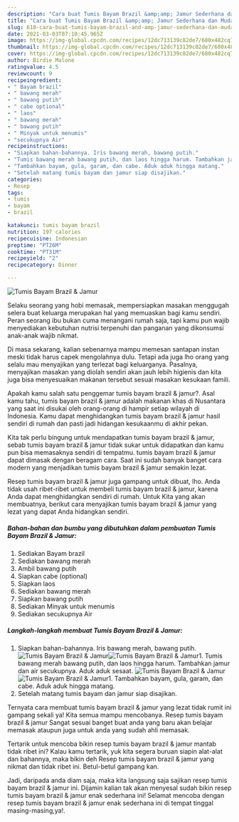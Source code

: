 ```yaml
---
description: "Cara buat Tumis Bayam Brazil &amp;amp; Jamur Sederhana dan Mudah Dibuat"
title: "Cara buat Tumis Bayam Brazil &amp;amp; Jamur Sederhana dan Mudah Dibuat"
slug: 610-cara-buat-tumis-bayam-brazil-and-amp-jamur-sederhana-dan-mudah-dibuat
date: 2021-03-03T07:10:45.965Z
image: https://img-global.cpcdn.com/recipes/12dc713139c82de7/680x482cq70/tumis-bayam-brazil-jamur-foto-resep-utama.jpg
thumbnail: https://img-global.cpcdn.com/recipes/12dc713139c82de7/680x482cq70/tumis-bayam-brazil-jamur-foto-resep-utama.jpg
cover: https://img-global.cpcdn.com/recipes/12dc713139c82de7/680x482cq70/tumis-bayam-brazil-jamur-foto-resep-utama.jpg
author: Birdie Malone
ratingvalue: 4.5
reviewcount: 9
recipeingredient:
- " Bayam brazil"
- " bawang merah"
- " bawang putih"
- " cabe optional"
- " laos"
- " bawang merah"
- " bawang putih"
- " Minyak untuk menumis"
- "secukupnya Air"
recipeinstructions:
- "Siapkan bahan-bahannya. Iris bawang merah, bawang putih."
- "Tumis bawang merah bawang putih, dan laos hingga harum. Tambahkan jamur dan air secukupnya. Aduk aduk sesaat."
- "Tambahkan bayam, gula, garam, dan cabe. Aduk aduk hingga matang."
- "Setelah matang tumis bayam dan jamur siap disajikan."
categories:
- Resep
tags:
- tumis
- bayam
- brazil

katakunci: tumis bayam brazil 
nutrition: 197 calories
recipecuisine: Indonesian
preptime: "PT26M"
cooktime: "PT31M"
recipeyield: "2"
recipecategory: Dinner

---
```



![Tumis Bayam Brazil &amp; Jamur](https://img-global.cpcdn.com/recipes/12dc713139c82de7/680x482cq70/tumis-bayam-brazil-jamur-foto-resep-utama.jpg)

Selaku seorang yang hobi memasak, mempersiapkan masakan menggugah selera buat keluarga merupakan hal yang memuaskan bagi kamu sendiri. Peran seorang ibu bukan cuma menangani rumah saja, tapi kamu pun wajib menyediakan kebutuhan nutrisi terpenuhi dan panganan yang dikonsumsi anak-anak wajib nikmat.

Di masa  sekarang, kalian sebenarnya mampu memesan santapan instan meski tidak harus capek mengolahnya dulu. Tetapi ada juga lho orang yang selalu mau menyajikan yang terlezat bagi keluarganya. Pasalnya, menyajikan masakan yang diolah sendiri akan jauh lebih higienis dan kita juga bisa menyesuaikan makanan tersebut sesuai masakan kesukaan famili. 



Apakah kamu salah satu penggemar tumis bayam brazil &amp; jamur?. Asal kamu tahu, tumis bayam brazil &amp; jamur adalah makanan khas di Nusantara yang saat ini disukai oleh orang-orang di hampir setiap wilayah di Indonesia. Kamu dapat menghidangkan tumis bayam brazil &amp; jamur hasil sendiri di rumah dan pasti jadi hidangan kesukaanmu di akhir pekan.

Kita tak perlu bingung untuk mendapatkan tumis bayam brazil &amp; jamur, sebab tumis bayam brazil &amp; jamur tidak sukar untuk didapatkan dan kamu pun bisa memasaknya sendiri di tempatmu. tumis bayam brazil &amp; jamur dapat dimasak dengan beragam cara. Saat ini sudah banyak banget cara modern yang menjadikan tumis bayam brazil &amp; jamur semakin lezat.

Resep tumis bayam brazil &amp; jamur juga gampang untuk dibuat, lho. Anda tidak usah ribet-ribet untuk membeli tumis bayam brazil &amp; jamur, karena Anda dapat menghidangkan sendiri di rumah. Untuk Kita yang akan membuatnya, berikut cara menyajikan tumis bayam brazil &amp; jamur yang lezat yang dapat Anda hidangkan sendiri.

<!--inarticleads1-->

##### Bahan-bahan dan bumbu yang dibutuhkan dalam pembuatan Tumis Bayam Brazil &amp; Jamur:

1. Sediakan  Bayam brazil
1. Sediakan  bawang merah
1. Ambil  bawang putih
1. Siapkan  cabe (optional)
1. Siapkan  laos
1. Sediakan  bawang merah
1. Siapkan  bawang putih
1. Sediakan  Minyak untuk menumis
1. Sediakan secukupnya Air




<!--inarticleads2-->

##### Langkah-langkah membuat Tumis Bayam Brazil &amp; Jamur:

1. Siapkan bahan-bahannya. Iris bawang merah, bawang putih.
<img src="https://img-global.cpcdn.com/steps/8caf94e72c7656ac/160x128cq70/tumis-bayam-brazil-jamur-langkah-memasak-1-foto.jpg" alt="Tumis Bayam Brazil &amp; Jamur"><img src="https://img-global.cpcdn.com/steps/3795fef84157bee4/160x128cq70/tumis-bayam-brazil-jamur-langkah-memasak-1-foto.jpg" alt="Tumis Bayam Brazil &amp; Jamur">1. Tumis bawang merah bawang putih, dan laos hingga harum. Tambahkan jamur dan air secukupnya. Aduk aduk sesaat.
<img src="https://img-global.cpcdn.com/steps/5329bad4b40e049f/160x128cq70/tumis-bayam-brazil-jamur-langkah-memasak-2-foto.jpg" alt="Tumis Bayam Brazil &amp; Jamur"><img src="https://img-global.cpcdn.com/steps/ea8b763037f47e41/160x128cq70/tumis-bayam-brazil-jamur-langkah-memasak-2-foto.jpg" alt="Tumis Bayam Brazil &amp; Jamur">1. Tambahkan bayam, gula, garam, dan cabe. Aduk aduk hingga matang.
1. Setelah matang tumis bayam dan jamur siap disajikan.




Ternyata cara membuat tumis bayam brazil &amp; jamur yang lezat tidak rumit ini gampang sekali ya! Kita semua mampu mencobanya. Resep tumis bayam brazil &amp; jamur Sangat sesuai banget buat anda yang baru akan belajar memasak ataupun juga untuk anda yang sudah ahli memasak.

Tertarik untuk mencoba bikin resep tumis bayam brazil &amp; jamur mantab tidak ribet ini? Kalau kamu tertarik, yuk kita segera buruan siapin alat-alat dan bahannya, maka bikin deh Resep tumis bayam brazil &amp; jamur yang nikmat dan tidak ribet ini. Betul-betul gampang kan. 

Jadi, daripada anda diam saja, maka kita langsung saja sajikan resep tumis bayam brazil &amp; jamur ini. Dijamin kalian tak akan menyesal sudah bikin resep tumis bayam brazil &amp; jamur enak sederhana ini! Selamat mencoba dengan resep tumis bayam brazil &amp; jamur enak sederhana ini di tempat tinggal masing-masing,ya!.

